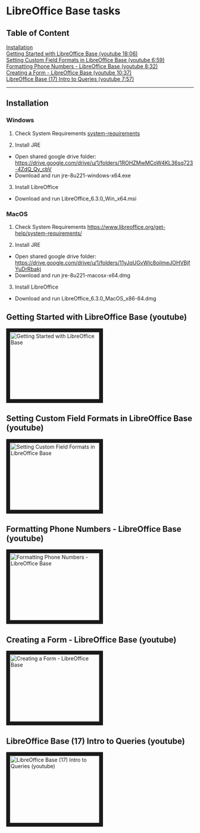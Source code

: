 # LibreOffice Base tasks

## Table of Content

[Installation](#installation)  
[Getting Started with LibreOffice Base (youtube 18:06)](#getting-started-with-libreoffice-base-youtube)  
[Setting Custom Field Formats in LibreOffice Base (youtube 6:59)](#setting-custom-field-formats-in-libreoffice-base-youtube)  
[Formatting Phone Numbers - LibreOffice Base (youtube 8:32)](#formatting-phone-numbers---libreoffice-base-youtube)  
[Creating a Form - LibreOffice Base (youtube 10:37)](#creating-a-form---libreoffice-base-youtube)  
[LibreOffice Base (17) Intro to Queries (youtube 7:57)]()  
___

## Installation

### Windows

1. Check System Requirements <a href="https://www.libreoffice.org/get-help/system-requirements/" target="_blank">system-requirements</a>

2. Install JRE
- Open shared google drive folder: <a href="https://drive.google.com/drive/u/1/folders/1ROHZMwMCoW4KL36sq723-4ZdQ_Qy_cbV" target="_blank">https://drive.google.com/drive/u/1/folders/1ROHZMwMCoW4KL36sq723-4ZdQ_Qy_cbV</a>
- Download and run jre-8u221-windows-x64.exe

3. Install LibreOffice
- Download and run LibreOffice_6.3.0_Win_x64.msi

### MacOS

1. Check System Requirements <a href="https://www.libreoffice.org/get-help/system-requirements/" target="_blank">https://www.libreoffice.org/get-help/system-requirements/</a>

2. Install JRE
- Open shared google drive folder: <a href="https://drive.google.com/drive/u/1/folders/11yJqUGvWIc8oilmeJOHVBjfYuDrRbakj" target="_blank">https://drive.google.com/drive/u/1/folders/11yJqUGvWIc8oilmeJOHVBjfYuDrRbakj</a>
- Download and run jre-8u221-macosx-x64.dmg

3. Install LibreOffice
- Download and run LibreOffice_6.3.0_MacOS_x86-64.dmg


## Getting Started with LibreOffice Base (youtube)

<a href="http://www.youtube.com/watch?feature=player_embedded&v=XsEGn5YSUws
" target="_blank"><img src="http://img.youtube.com/vi/XsEGn5YSUws/0.jpg"
alt="Getting Started with LibreOffice Base" width="240" height="180" border="10" /></a>

## Setting Custom Field Formats in LibreOffice Base (youtube)

<a href="http://www.youtube.com/watch?feature=player_embedded&v=HfvwHEjC6bk
" target="_blank"><img src="http://img.youtube.com/vi/HfvwHEjC6bk/0.jpg"
alt="Setting Custom Field Formats in LibreOffice Base " width="240" height="180" border="10" /></a>

## Formatting Phone Numbers - LibreOffice Base (youtube)

<a href="http://www.youtube.com/watch?feature=player_embedded&v=BmZv_i5U6Y8
" target="_blank"><img src="http://img.youtube.com/vi/BmZv_i5U6Y8/0.jpg"
alt="Formatting Phone Numbers - LibreOffice Base" width="240" height="180"
border="10" /></a>

## Creating a Form - LibreOffice Base (youtube)

<a href="http://www.youtube.com/watch?feature=player_embedded&v=Wrn7qIoVeso
" target="_blank"><img src="http://img.youtube.com/vi/Wrn7qIoVeso/0.jpg"
alt="Creating a Form - LibreOffice Base" width="240" height="180"
border="10" /></a>

## LibreOffice Base (17) Intro to Queries (youtube)

<a href="http://www.youtube.com/watch?feature=player_embedded&v=O0YaVgJ6_fg
" target="_blank"><img src="http://img.youtube.com/vi/O0YaVgJ6_fg/0.jpg"
alt="LibreOffice Base (17) Intro to Queries (youtube)" width="240" height="180"
border="10" /></a>